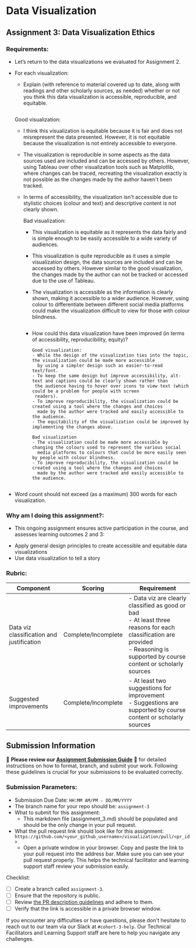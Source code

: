 # Data Visualization

## Assignment 3: Data Visualization Ethics

### Requirements:
- Let’s return to the data visualizations we evaluated for Assignment 2.  
- For each visualization: 
    - Explain (with reference to material covered up to date, along with readings and other scholarly sources, as needed) whether or not you think this data visualization is accessible, reproducible, and equitable. 
        ```
    Good visualization:
  - I think this visualization is equitable because it is fair and does not misrepresent the data 
    presented. However, it is not equitable because the visualization is not entirely accessible to everyone.
  - The visualization is reproducible in some aspects as the data sources used are included and can be accessed by 
    others. However, using Tableau over other visualization tools such as Matplotlib, where changes can be traced,         recreating the visualization exactly is not possible as the changes made by the author haven't been tracked.
  - In terms of accessibility, the visualization isn't accessible due to stylistic choices (colour and text) and           descriptive content is not clearly shown. 

    Bad visualization:
    - This visualization is equitable as it represents the data fairly and is simple enough to be easily accessible to        a wide variety of audiences.
    - This visualization is quite reproducible as it uses a simple visualization design, the data sources are included 
      and can be accessed by others. However similar to the good visualization, the changes made by the author can not 
      be tracked or accessed due to the use of Tableau.
    - The visualization is accessible as the information is clearly shown, making it accessible to a wider 
      audience. However, using colour to differentiate between different social media platforms could make the
      visualization difficult to view for those with colour blindness. 


        ```
    - How could this data visualization have been improved (in terms of accessibility, reproducibility, equity)?  
        ```
       Good visualization:
        - While the design of the visualization ties into the topic, the visualization could be made more accessible 
          by using a simpler design such as easier-to-read text/font. 
        - To keep the same design but improve accessibility, alt-text and captions could be clearly shown rather than 
         the audience having to hover over icons to view text (which could be a problem for people with screen 
         readers).
        - To improve reproducibility, the visualization could be created using a tool where the changes and choices 
          made by the author were tracked and easily accessible to the audience.
        - The equitability of the visualization could be improved by implementing the changes above. 

       Bad visualization
        - The visualization could be made more accessible by changing the colours used to represent the various social 
          media platforms to colours that could be more easily seen by people with colour blindness.
        - To improve reproducibility, the visualization could be created using a tool where the changes and choices 
          made by the author were tracked and easily accessible to the audience. 


        ```

- Word count should not exceed (as a maximum) 300 words for each visualization. 

### Why am I doing this assignment?:
- This ongoing assignment ensures active participation in the course, and assesses learning outcomes 2 and 3:  
* Apply general design principles to create accessible and equitable data visualizations
* Use data visualization to tell a story

### Rubric:
| Component               | Scoring   | Requirement                                                 |
|-------------------------|-----------|-------------------------------------------------------------|
| Data viz classification and justification | Complete/Incomplete | - Data viz are clearly classified as good or bad<br />- At least three reasons for each classification are provided<br />- Reasoning is supported by course content or scholarly sources |
| Suggested improvements  | Complete/Incomplete | - At least two suggestions for improvement<br />- Suggestions are supported by course content or scholarly sources |

## Submission Information

🚨 **Please review our [Assignment Submission Guide](https://github.com/UofT-DSI/onboarding/blob/main/onboarding_documents/submissions.md)** 🚨 for detailed instructions on how to format, branch, and submit your work. Following these guidelines is crucial for your submissions to be evaluated correctly.

### Submission Parameters:
* Submission Due Date: `HH:MM AM/PM - DD/MM/YYYY`
* The branch name for your repo should be: `assignment-3`
* What to submit for this assignment:
    * This markdown file (assignment_3.md) should be populated and should be the only change in your pull request.
* What the pull request link should look like for this assignment: `https://github.com/<your_github_username>/visualization/pull/<pr_id>`
    * Open a private window in your browser. Copy and paste the link to your pull request into the address bar. Make sure you can see your pull request properly. This helps the technical facilitator and learning support staff review your submission easily.

Checklist:
- [ ] Create a branch called `assignment-3`.
- [ ] Ensure that the repository is public.
- [ ] Review [the PR description guidelines](https://github.com/UofT-DSI/onboarding/blob/main/onboarding_documents/submissions.md#guidelines-for-pull-request-descriptions) and adhere to them.
- [ ] Verify that the link is accessible in a private browser window.

If you encounter any difficulties or have questions, please don't hesitate to reach out to our team via our Slack at `#cohort-3-help`. Our Technical Facilitators and Learning Support staff are here to help you navigate any challenges.
